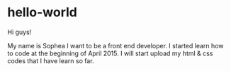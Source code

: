 # hello-world
Hi guys!

My name is Sophea
I want to be a front end developer. I started learn how to code at the beginning of April 2015.
I will start upload my html & css codes that I have learn so far.
